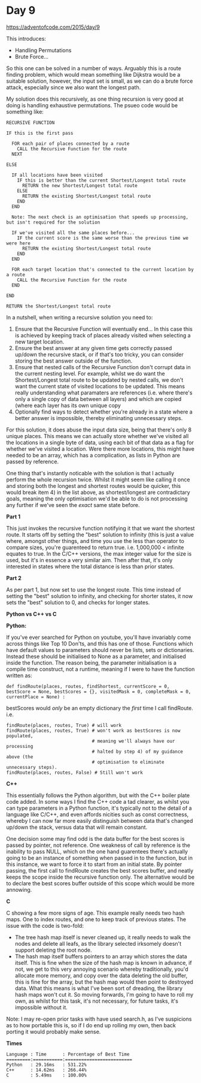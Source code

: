 # Day 9

https://adventofcode.com/2015/day/9

This introduces:
- Handling Permutations
- Brute Force...

So this one can be solved in a number of ways.  Arguably this is a route finding problem, which would mean something like Dijkstra would be a suitable solution, however, the input set is small, as we can do a brute force attack, especially since we also want the longest path.

My solution does this recursively, as one thing recursion is very good at doing is handling exhaustive permutations.  The psueo code would be something like:

    RECURSIVE FUNCTION

    IF this is the first pass

      FOR each pair of places connected by a route
        CALL the Recursive Function for the route
      NEXT

    ELSE

      IF all locations have been visited
        IF this is better than the current Shortest/Longest total route
          RETURN the new Shortest/Longest total route
        ELSE
          RETURN the existing Shortest/Longest total route
        END
      END

      Note: The next check is an optimisation that speeds up processing, but isn't required for the solution

      IF we've visited all the same places before...
        IF the current score is the same worse than the previous time we were here
          RETURN the existing Shortest/Longest total route
        END
      END

      FOR each target location that's connected to the current location by a route
        CALL the Recursive Function for the route
      END

    END

    RETURN the Shortest/Longest total route

In a nutshell, when writing a recursive solution you need to:
1) Ensure that the Recursive Function will eventually end... In this case this is achieved by keeping track of places already visited when selecting a new target location.
2) Ensure the best answer at any given time gets correctly passed up/down the recursive stack, or if that's too tricky, you can consider storing the best answer outside of the function.
3) Ensure that nested calls of the Recursive Function don't corrupt data in the current nesting level.  For example, whilst we do want the Shortest/Longest total route to be updated by nested calls, we don't want the current state of visited locations to be updated.  This means really understanding what paramaters are references (i.e. where there's only a single copy of data between all layers) and which are copied (where each layer has its own unique copy
4) Optionally find ways to detect whether you're already in a state where a better answer is impossible, thereby eliminating unnecessary steps.

For this solution, it does abuse the input data size, being that there's only 8 unique places.  This means we can actually store whether we've visited all the locations in a single byte of data, using each bit of that data as a flag for whether we've visited a location.  Were there more locations, this might have needed to be an array, which has a complication, as lists in Python are passed by reference.

One thing that's instantly noticable with the solution is that I actually perform the whole recursion twice.  Whilst it might seem like calling it once and storing both the longest and shortest routes would be quicker, this would break item 4) in the list above, as shortest/longest are contradictary goals, meaning the only optimisation we'd be able to do is not processing any further if we've seen the *exact* same state before.

**Part 1**

This just invokes the recursive function notifying it that we want the shortest route.  It starts off by setting the "best" solution to infinity (this is just a value where, amongst other things, and time you use the less than operator to compare sizes, you're guarenteed to return true.  i.e. 1,000,000 < infinite equates to true.  In the C/C++ versions, the max integer value for the size is used, but it's in essence a very similar aim.  Then after that, it's only interested in states where the total distance is less than prior states.

**Part 2**

As per part 1, but now set to use the longest route.  This time instead of setting the "best" solution to infinity, and checking for shorter states, it now sets the "best" solution to 0, and checks for longer states.

**Python vs C++ vs C**

**Python:**

If you've ever searched for Python on youtube, you'll have invariably come across things like Top 10 Don'ts, and this has one of those.  Functions which have default values to parameters should never be lists, sets or dictionaries.  Instead these should be initialised to None as a parameter, and initialised inside the function.  The reason being, the parameter initialisation is a compile time construct, not a runtime, meaning if I were to have the function written as:

    def findRoute(places, routes, findShortest, currentScore = 0, bestScore = None, bestScores = {}, visitedMask = 0, completeMask = 0, currentPlace = None) :

bestScores would *only* be an empty dictionary the *first* time I call findRoute.  i.e.

    findRoute(places, routes, True) # will work
    findRoute(places, routes, True) # won't work as bestScores is now populated,
                                    # meaning we'll always have our processing
                                    # halted by step 4) of my guidance above (the
                                    # optimisation to eliminate unnecessary steps).
    findRoute(places, routes, False) # Still won't work

**C++**

This essentially follows the Python algorithm, but with the C++ boiler plate code added.  In some ways I find the C++ code a tad clearer, as whilst you can type parameters in a Python function, it's typically not to the detail of a language like C/C++, and even affords nicities such as const correctness, whereby I can now far more easily distinguish between data that's changed up/down the stack, versus data that will remain constant.

One decision some may find odd is the data buffer for the best scores is passed by pointer, not reference.  One weakness of call by reference is the inability to pass NULL, which on the one hand guarentees there's actually going to be an instance of something when passed in to the function, but in this instance, we want to force it to start from an initial state.  By pointer passing, the first call to findRoute creates the best scores buffer, and neatly keeps the scope inside the recursive function only.  The alternative would be to declare the best scores buffer outside of this scope which would be more annowing.

**C**

C showing a few more signs of age.  This example really needs two hash maps.  One to index routes, and one to keep track of previous states.  The issue with the code is two-fold:

- The tree hash map itself is never cleaned up, it really needs to walk the nodes and delete all leafs, as the library selected irksomely doesn't support deleting the root node.
- The hash map itself buffers pointers to an array which stores the data itself.  This is fine when the size of the hash map is known in advance, if not, we get to this very annoying scenario whereby traditionally, you'd allocate more memory, and copy over the data deleting the old buffer, this is fine for the array, but the hash map would then point to destroyed data.  What this means is what I've been sort of dreading, the library hash maps won't cut it.  So moving forwards, I'm going to have to roll my own, as whilst for this task, it's not necessary, for future tasks, it's impossible without it.

Note: I may re-open prior tasks with have used search.h, as I've suspicions as to how portable this is, so if I do end up rolling my own, then back porting it would probably make sense.

**Times**

    Language : Time      : Percentage of Best Time
    =========:===========:=========================
    Python   : 29.16ms   : 531.22%
    C++      : 14.62ms   : 266.44%
    C        : 5.49ms    : 100.00%
